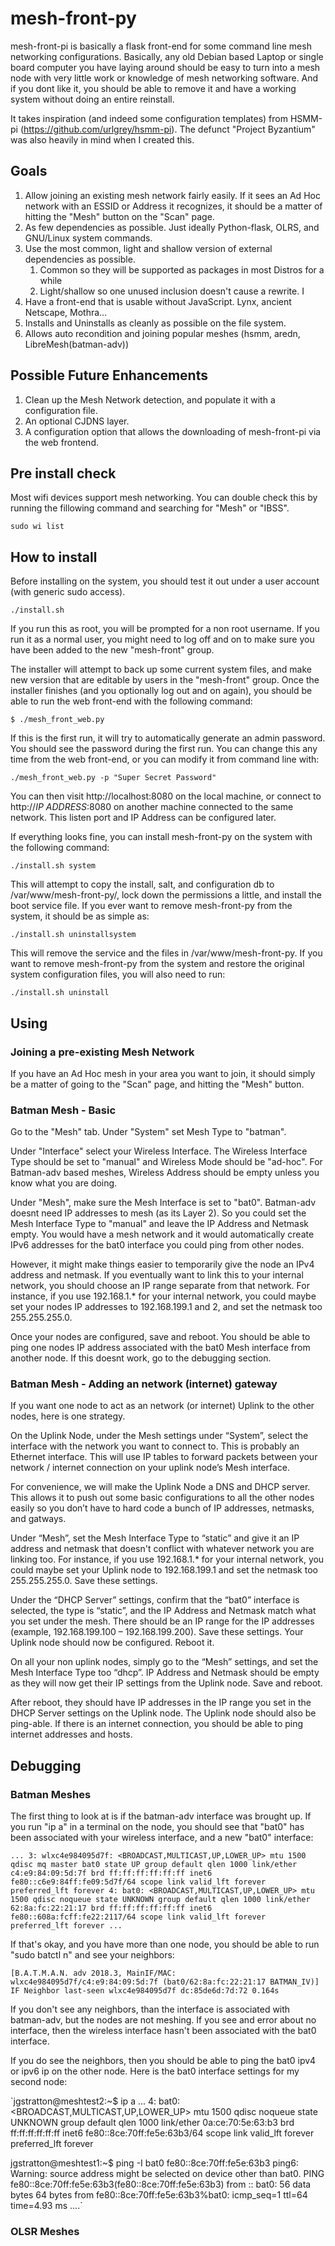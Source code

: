 # mesh-front-py
mesh-front-pi is basically a flask front-end for some command line mesh networking configurations. Basically, any old Debian based Laptop or single board computer you have laying around should be easy to turn into a mesh node with very little work or knowledge of mesh networking software. And if you dont like it, you should be able to remove it and have a working system without doing an entire reinstall. 

It takes inspiration (and indeed some configuration templates) from HSMM-pi (https://github.com/urlgrey/hsmm-pi). The defunct "Project Byzantium" was also heavily in mind when I created this. 

## Goals
1. Allow joining an existing mesh network fairly easily. If it sees an Ad Hoc network with an ESSID or Address it recognizes, it should be a matter of hitting the "Mesh" button on the "Scan" page. 
1. As few dependencies as possible. Just ideally Python-flask, OLRS, and GNU/Linux system commands.
1. Use the most common, light and shallow version of external dependencies as possible. 
	1. Common so they will be supported as packages in most Distros for a while
	1. Light/shallow so one unused inclusion doesn't cause a rewrite. I
1. Have a front-end that is usable without JavaScript. Lynx, ancient Netscape, Mothra... 
1. Installs and Uninstalls as cleanly as possible on the file system. 
1. Allows auto recondition and joining popular meshes (hsmm, aredn, LibreMesh(batman-adv))

## Possible Future Enhancements
1. Clean up the Mesh Network detection, and populate it with a configuration file.
1. An optional CJDNS layer.
1. A configuration option that allows the downloading of mesh-front-pi via the web frontend. 

## Pre install check
Most wifi devices support mesh networking. You can double check this by running the fillowing command and searching for "Mesh" or "IBSS".

`sudo wi list`

## How to install
Before installing on the system, you should test it out under a user account (with generic sudo access). 

`./install.sh`

If you run this as root, you will be prompted for a non root username. If you run it as a normal user, you might need to log off and on to make sure you have been added to the new "mesh-front" group.

The installer will attempt to back up some current system files, and make new version that are editable by users in the "mesh-front" group. Once the installer finishes (and you optionally log out and on again), you should be able to run the web front-end with the following command:

`$ ./mesh_front_web.py`

If this is the first run, it will try to automatically generate an admin password. You should see the password during the first run. You can change this any time from the web front-end, or you can modify it from command line with:

`./mesh_front_web.py -p "Super Secret Password"`

You can then visit http://localhost:8080 on the local machine, or connect to http://*IP ADDRESS*:8080 on another machine connected to the same network. This listen port and IP Address can be configured later.

If everything looks fine, you can install mesh-front-py on the system with the following command:

`./install.sh system`

This will attempt to copy the install, salt, and configuration db to /var/www/mesh-front-py/, lock down the permissions a little, and install the boot service file. If you ever want to remove mesh-front-py from the system, it should be as simple as:

`./install.sh uninstallsystem`

This will remove the service and the files in /var/www/mesh-front-py. If you want to remove mesh-front-py from the system and restore the original system configuration files, you will also need to run:

`./install.sh uninstall`

## Using

### Joining a pre-existing Mesh Network
If you have an Ad Hoc mesh in your area you want to join, it should simply be a matter of going to the "Scan" page, and hitting the "Mesh" button. 

### Batman Mesh - Basic
Go to the "Mesh" tab. Under "System" set Mesh Type to "batman".

Under "Interface" select your Wireless Interface. The Wireless Interface Type should be set to "manual" and Wireless Mode should be "ad-hoc". For Batman-adv based meshes, Wireless Address should be empty unless you know what you are doing. 

Under "Mesh", make sure the Mesh Interface is set to "bat0". Batman-adv doesnt need IP addresses to mesh (as its Layer 2). So you could set the Mesh Interface Type to "manual" and leave the IP Address and Netmask empty. You would have a mesh network and it would automatically create IPv6 addresses for the bat0 interface you could ping from other nodes.

However, it might make things easier to temporarily give the node an IPv4 address and netmask. If you eventually want to link this to your internal network, you should choose an IP range separate from that network. For instance, if you use 192.168.1.* for your internal network, you could maybe set your nodes IP addresses to 192.168.199.1 and 2, and set the netmask too 255.255.255.0.

Once your nodes are configured, save and reboot. You should be able to ping one nodes IP address associated with the bat0 Mesh interface from another node. If this doesnt work, go to the debugging section.

### Batman Mesh - Adding an network (internet) gateway
If you want one node to act as an network (or internet) Uplink to the other nodes, here is one strategy.

On the Uplink Node, under the Mesh settings under “System”, select the interface with the network you want to connect to. This is probably an Ethernet interface. This will use IP tables to forward packets between your network / internet connection on your uplink node’s Mesh interface.

For convenience, we will make the Uplink Node a DNS and DHCP server. This allows it to push out some basic configurations to all the other nodes easily so you don’t have to hard code a bunch of IP addresses, netmasks, and gatways. 

Under “Mesh”, set the Mesh Interface Type to “static” and give it an IP address and netmask that doesn't conflict with whatever network you are linking too. For instance, if you use 192.168.1.* for your internal network, you could maybe set your Uplink node to 192.168.199.1 and set the netmask too 255.255.255.0. Save these settings.

Under the “DHCP Server” settings, confirm that the “bat0” interface is selected, the type is “static”, and the IP Address and Netmask match what you set under the mesh. There should be an IP range for the IP addresses (example, 192.168.199.100 – 192.168.199.200). Save these settings. Your Uplink node should now be configured. Reboot it.

On all your non uplink nodes, simply go to the “Mesh” settings, and set the Mesh Interface Type too “dhcp”. IP Address and Netmask should be empty as they will now get their IP settings from the Uplink node. Save and reboot. 

After reboot, they should have IP addresses in the IP range you set in the DHCP Server settings on the Uplink node. The Uplink node should also be ping-able. If there is an internet connection, you should be able to ping internet addresses and hosts.

## Debugging

### Batman Meshes

The first thing to look at is if the batman-adv interface was brought up. If you run "ip a" in a terminal on the node, you should see that "bat0" has been associated with your wireless interface, and a new "bat0" interface:

`...
3: wlxc4e984095d7f: <BROADCAST,MULTICAST,UP,LOWER_UP> mtu 1500 qdisc mq master bat0 state UP group default qlen 1000
link/ether c4:e9:84:09:5d:7f brd ff:ff:ff:ff:ff:ff
inet6 fe80::c6e9:84ff:fe09:5d7f/64 scope link
valid_lft forever preferred_lft forever
4: bat0: <BROADCAST,MULTICAST,UP,LOWER_UP> mtu 1500 qdisc noqueue state UNKNOWN group default qlen 1000
link/ether 62:8a:fc:22:21:17 brd ff:ff:ff:ff:ff:ff
inet6 fe80::608a:fcff:fe22:2117/64 scope link
valid_lft forever preferred_lft forever
...`

If that's okay, and you have more than one node, you should be able to run "sudo batctl n" and see your neighbors:

`[B.A.T.M.A.N. adv 2018.3, MainIF/MAC: wlxc4e984095d7f/c4:e9:84:09:5d:7f (bat0/62:8a:fc:22:21:17 BATMAN_IV)]
IF Neighbor last-seen
wlxc4e984095d7f dc:85de6d:7d:72 0.164s`

If you don't see any neighbors, than the interface is associated with batman-adv, but the nodes are not meshing. If you see and error about no interface, then the wireless interface hasn't been associated with the bat0 interface.

If you do see the neighbors, then you should be able to ping the bat0 ipv4 or ipv6 ip on the other node. Here is the bat0 interface settings for my second node:

`jgstratton@meshtest2:~$ ip a
...
4: bat0: <BROADCAST,MULTICAST,UP,LOWER_UP> mtu 1500 qdisc noqueue state UNKNOWN group default qlen 1000
link/ether 0a:ce:70:5e:63:b3 brd ff:ff:ff:ff:ff:ff
inet6 fe80::8ce:70ff:fe5e:63b3/64 scope link
valid_lft forever preferred_lft forever

jgstratton@meshtest1:~$ ping -I bat0 fe80::8ce:70ff:fe5e:63b3
ping6: Warning: source address might be selected on device other than bat0.
PING fe80::8ce:70ff:fe5e:63b3(fe80::8ce:70ff:fe5e:63b3) from :: bat0: 56 data bytes
64 bytes from fe80::8ce:70ff:fe5e:63b3%bat0: icmp_seq=1 ttl=64 time=4.93 ms
....`

### OLSR Meshes
